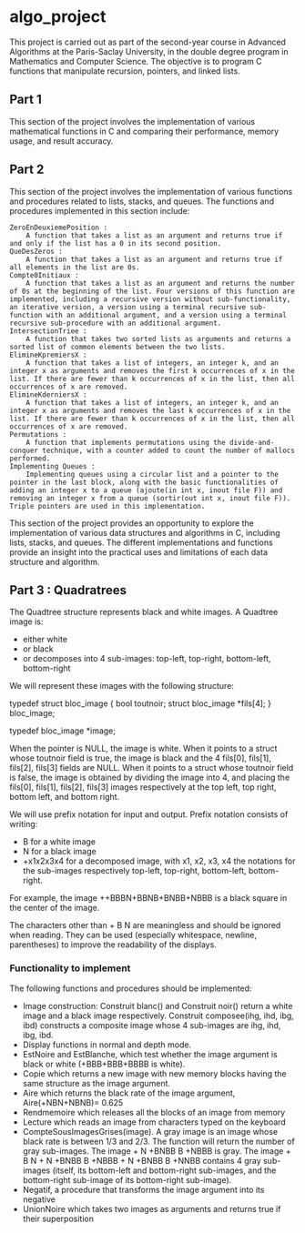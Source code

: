 
# algo_project

This project is carried out as part of the second-year course in Advanced Algorithms at the Paris-Saclay University, in the double degree program in Mathematics and Computer Science. The objective is to program C functions that manipulate recursion, pointers, and linked lists.

## Part 1

This section of the project involves the implementation of various mathematical functions in C and comparing their performance, memory usage, and result accuracy.

## Part 2

This section of the project involves the implementation of various functions and procedures related to lists, stacks, and queues. The functions and procedures implemented in this section include:

    ZeroEnDeuxiemePosition : 
        A function that takes a list as an argument and returns true if and only if the list has a 0 in its second position.
    QueDesZeros : 
        A function that takes a list as an argument and returns true if all elements in the list are 0s.
    Compte0Initiaux : 
        A function that takes a list as an argument and returns the number of 0s at the beginning of the list. Four versions of this function are implemented, including a recursive version without sub-functionality, an iterative version, a version using a terminal recursive sub-function with an additional argument, and a version using a terminal recursive sub-procedure with an additional argument.
    IntersectionTriee : 
        A function that takes two sorted lists as arguments and returns a sorted list of common elements between the two lists.
    ElimineKpremiersX : 
        A function that takes a list of integers, an integer k, and an integer x as arguments and removes the first k occurrences of x in the list. If there are fewer than k occurrences of x in the list, then all occurrences of x are removed.
    ElimineKderniersX : 
        A function that takes a list of integers, an integer k, and an integer x as arguments and removes the last k occurrences of x in the list. If there are fewer than k occurrences of x in the list, then all occurrences of x are removed.
    Permutations :
        A function that implements permutations using the divide-and-conquer technique, with a counter added to count the number of mallocs performed.
    Implementing Queues : 
        Implementing queues using a circular list and a pointer to the pointer in the last block, along with the basic functionalities of adding an integer x to a queue (ajoute(in int x, inout file F)) and removing an integer x from a queue (sortir(out int x, inout file F)). Triple pointers are used in this implementation.

This section of the project provides an opportunity to explore the implementation of various data structures and algorithms in C, including lists, stacks, and queues. The different implementations and functions provide an insight into the practical uses and limitations of each data structure and algorithm.


## Part 3 : Quadratrees 

The Quadtree structure represents black and white images. A Quadtree image is:

- either white
- or black
- or decomposes into 4 sub-images: top-left, top-right, bottom-left, bottom-right

We will represent these images with the following structure:

typedef struct bloc_image
{
    bool toutnoir;
    struct bloc_image *fils[4];
} bloc_image;

typedef bloc_image *image;

When the pointer is NULL, the image is white.
When it points to a struct whose toutnoir field is true, the image is black and the 4 fils[0], fils[1], fils[2], fils[3] fields are NULL.
When it points to a struct whose toutnoir field is false, the image is obtained by dividing the image into 4, and placing the fils[0], fils[1], fils[2], fils[3] images respectively at the top left, top right, bottom left, and bottom right.

We will use prefix notation for input and output. Prefix notation consists of writing:
- B for a white image
- N for a black image
- +x1x2x3x4 for a decomposed image, with x1, x2, x3, x4 the notations for the sub-images respectively top-left, top-right, bottom-left, bottom-right.

For example, the image ++BBBN+BBNB+BNBB+NBBB is a black square in the center of the image.

The characters other than + B N are meaningless and should be ignored when reading.
They can be used (especially whitespace, newline, parentheses) to improve the readability of the displays.

### Functionality to implement

The following functions and procedures should be implemented:

- Image construction: Construit blanc() and Construit noir() return a white image and a black image respectively. Construit composee(ihg, ihd, ibg, ibd) constructs a composite image whose 4 sub-images are ihg, ihd, ibg, ibd.
- Display functions in normal and depth mode.
- EstNoire and EstBlanche, which test whether the image argument is black or white (+BBB+BBB+BBBB is white).
- Copie which returns a new image with new memory blocks having the same structure as the image argument.
- Aire which returns the black rate of the image argument, Aire(+NBN+NBNB)= 0.625
- Rendmemoire which releases all the blocks of an image from memory
- Lecture which reads an image from characters typed on the keyboard
- CompteSousImagesGrises(image). A gray image is an image whose black rate is between 1/3 and 2/3. The function will return the number of gray sub-images. The image + N +BNBB B +NBBB is gray. The image + B N + N +BNBB B +NBBB + N +BNBB B +NNBB contains 4 gray sub-images (itself, its bottom-left and bottom-right sub-images, and the bottom-right sub-image of its bottom-right sub-image).
- Negatif, a procedure that transforms the image argument into its negative
- UnionNoire which takes two images as arguments and returns true if their superposition
